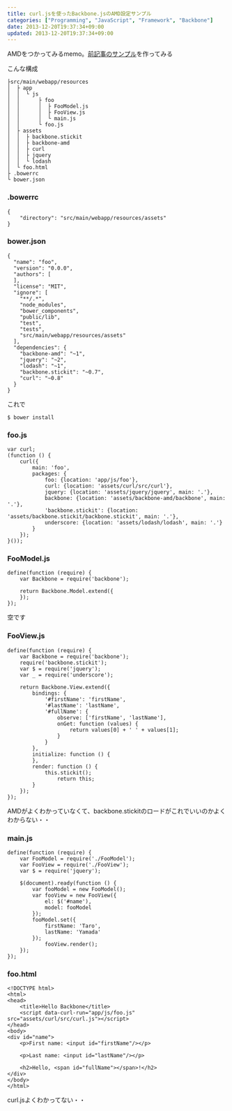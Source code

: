 ```yaml
---
title: curl.jsを使ったBackbone.jsのAMD設定サンプル
categories: ["Programming", "JavaScript", "Framework", "Backbone"]
date: 2013-12-20T19:37:34+09:00
updated: 2013-12-20T19:37:34+09:00
---
```


AMDをつかってみるmemo。[前記事のサンプル](/#/entries/213)を作ってみる

こんな構成

    ├src/main/webapp/resources
    │  ├ app
    │  │  └ js
    │  │      ├ foo
    │  │      │  ├ FooModel.js
    │  │      │  ├ FooView.js
    │  │      │  └ main.js
    │  │      └ foo.js
    │  ├ assets
    │  │  ├ backbone.stickit
    │  │  ├ backbone-amd
    │  │  ├ curl
    │  │  ├ jquery
    │  │  └ lodash
    │  └ foo.html
    ├ .bowerrc
    └ bower.json

### .bowerrc

	{
	    "directory": "src/main/webapp/resources/assets"
	}

### bower.json

    {
      "name": "foo",
      "version": "0.0.0",
      "authors": [
      ],
      "license": "MIT",
      "ignore": [
        "**/.*",
        "node_modules",
        "bower_components",
        "public/lib",
        "test",
        "tests",
        "src/main/webapp/resources/assets"
      ],
      "dependencies": {
        "backbone-amd": "~1",
        "jquery": "~2",
        "lodash": "~1",
        "backbone.stickit": "~0.7",
        "curl": "~0.8"
      }
    }

これで

	$ bower install

### foo.js


	var curl;
	(function () {
	    curl({
	        main: 'foo',
	        packages: {
	            foo: {location: 'app/js/foo'},
	            curl: {location: 'assets/curl/src/curl'},
	            jquery: {location: 'assets/jquery/jquery', main: '.'},
	            backbone: {location: 'assets/backbone-amd/backbone', main: '.'},
	            'backbone.stickit': {location: 'assets/backbone.stickit/backbone.stickit', main: '.'},
	            underscore: {location: 'assets/lodash/lodash', main: '.'}
	        }
	    });
	}());

### FooModel.js

	define(function (require) {
	    var Backbone = require('backbone');
	
	    return Backbone.Model.extend({
	    });
	});

空です

### FooView.js

	define(function (require) {
	    var Backbone = require('backbone');
	    require('backbone.stickit');
	    var $ = require('jquery');
	    var _ = require('underscore');
	
	    return Backbone.View.extend({
	        bindings: {
	            '#firstName': 'firstName',
	            '#lastName': 'lastName',
	            '#fullName': {
	                observe: ['firstName', 'lastName'],
	                onGet: function (values) {
	                    return values[0] + ' ' + values[1];
	                }
	            }
	        },
	        initialize: function () {
	        },
	        render: function () {
	            this.stickit();
                    return this;
	        }
	    });
	});

AMDがよくわかっていなくて、backbone.stickitのロードがこれでいいのかよくわからない・・

### main.js

	define(function (require) {
	    var FooModel = require('./FooModel');
	    var FooView = require('./FooView');
	    var $ = require('jquery');
	
	    $(document).ready(function () {
	        var fooModel = new FooModel();
	        var fooView = new FooView({
	            el: $('#name'),
	            model: fooModel
	        });
	        fooModel.set({
	            firstName: 'Taro',
	            lastName: 'Yamada'
	        });
                fooView.render();
	    });
	});

### foo.html


	<!DOCTYPE html>
	<html>
	<head>
	    <title>Hello Backbone</title>
	    <script data-curl-run="app/js/foo.js" src="assets/curl/src/curl.js"></script>
	</head>
	<body>
	<div id="name">
	    <p>First name: <input id="firstName"/></p>
	
	    <p>Last name: <input id="lastName"/></p>
	
	    <h2>Hello, <span id="fullName"></span>!</h2>
	</div>
	</body>
	</html>


curl.jsよくわかってない・・
